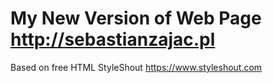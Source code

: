 # My New Version of Web Page http://sebastianzajac.pl

Based on free HTML StyleShout https://www.styleshout.com
